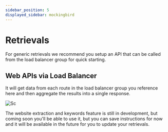 ```yaml
---
sidebar_position: 5
displayed_sidebar: mockingbird
---
```


# Retrievals

For generic retrievals we recommend you setup an API that can be called from the load balancer group for quick starting.

## Web APIs via Load Balancer

It will get data from each route in the load balancer group you reference here and then aggregate the results into a
single response.

![Sc](https://github.com/zeus-fyi/zeus/assets/17446735/6c9f79e8-4ff7-4fc3-bc57-f4d425dbff46)

The website extraction and keywords feature is still in development, but coming soon you'll be able to use it, but you
can
save instructions for now and it will be available in the future for you to update your retrievals.

